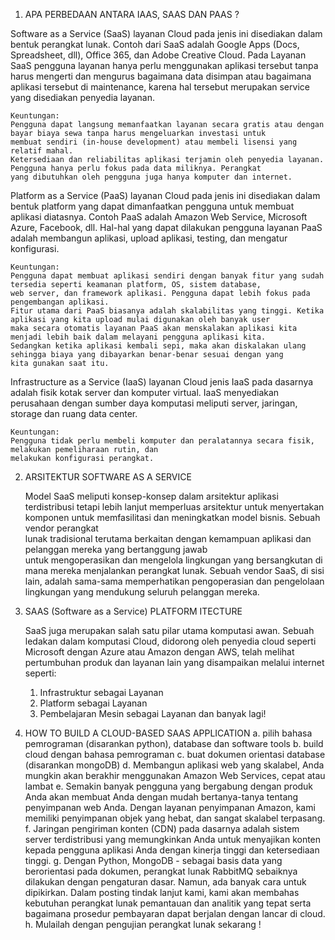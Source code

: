1. APA PERBEDAAN ANTARA IAAS, SAAS DAN PAAS ?

Software as a Service (SaaS)
	layanan Cloud pada jenis ini disediakan dalam bentuk perangkat lunak. Contoh dari SaaS adalah 
	Google Apps (Docs, Spreadsheet, dll), Office 365, dan Adobe Creative Cloud.
	Pada Layanan SaaS pengguna layanan hanya perlu menggunakan aplikasi tersebut tanpa harus mengerti dan mengurus bagaimana data 
	disimpan atau bagaimana aplikasi tersebut di maintenance, karena hal tersebut merupakan service yang disediakan penyedia layanan.

	Keuntungan:
	Pengguna dapat langsung memanfaatkan layanan secara gratis atau dengan bayar biaya sewa tanpa harus mengeluarkan investasi untuk 
	membuat sendiri (in-house development) atau membeli lisensi yang relatif mahal.
	Ketersediaan dan reliabilitas aplikasi terjamin oleh penyedia layanan. Pengguna hanya perlu fokus pada data miliknya. Perangkat
	yang dibutuhkan oleh pengguna juga hanya komputer dan internet.


Platform as a Service (PaaS)
	layanan Cloud pada jenis ini disediakan dalam bentuk platform yang dapat dimanfaatkan pengguna untuk membuat aplikasi diatasnya. 
	Contoh PaaS adalah Amazon Web Service, Microsoft Azure, Facebook, dll. Hal-hal yang dapat dilakukan pengguna layanan PaaS adalah 
	membangun aplikasi, upload aplikasi, testing, dan mengatur konfigurasi.

	Keuntungan:
	Pengguna dapat membuat aplikasi sendiri dengan banyak fitur yang sudah tersedia seperti keamanan platform, OS, sistem database, 
	web server, dan framework aplikasi. Pengguna dapat lebih fokus pada pengembangan aplikasi.
	Fitur utama dari PaaS biasanya adalah skalabilitas yang tinggi. Ketika aplikasi yang kita upload mulai digunakan oleh banyak user 
	maka secara otomatis layanan PaaS akan menskalakan aplikasi kita menjadi lebih baik dalam melayani pengguna aplikasi kita. 
	Sedangkan ketika aplikasi kembali sepi, maka akan diskalakan ulang sehingga biaya yang dibayarkan benar-benar sesuai dengan yang 
	kita gunakan saat itu.


Infrastructure as a Service (IaaS)
	layanan Cloud jenis IaaS pada dasarnya adalah fisik kotak server dan komputer virtual. 
	IaaS menyediakan perusahaan dengan sumber daya komputasi meliputi server, jaringan, storage dan ruang data center.

	Keuntungan:
	Pengguna tidak perlu membeli komputer dan peralatannya secara fisik, melakukan pemeliharaan rutin, dan 
	melakukan konfigurasi perangkat.

2. ARSITEKTUR SOFTWARE AS A SERVICE

	Model SaaS meliputi konsep-konsep dalam arsitektur aplikasi terdistribusi tetapi lebih lanjut memperluas 
	arsitektur untuk menyertakan komponen untuk memfasilitasi dan meningkatkan  model bisnis. Sebuah vendor perangkat  
	lunak tradisional terutama berkaitan dengan kemampuan aplikasi dan pelanggan mereka  yang  bertanggung jawab  
	untuk mengoperasikan dan mengelola lingkungan  yang  bersangkutan  di  mana mereka menjalankan perangkat lunak. 
	Sebuah  vendor SaaS, di sisi lain, adalah sama-sama memperhatikan pengoperasian dan pengelolaan lingkungan yang mendukung 
	seluruh pelanggan mereka.

3. SAAS (Software as a Service) PLATFORM ITECTURE

	SaaS juga merupakan salah satu pilar utama komputasi awan. Sebuah ledakan dalam komputasi Cloud, didorong oleh penyedia 
	cloud seperti Microsoft dengan Azure atau Amazon dengan AWS, telah melihat pertumbuhan produk dan layanan lain yang 
	disampaikan melalui internet seperti:

	1. Infrastruktur sebagai Layanan
	2. Platform sebagai Layanan
	3. Pembelajaran Mesin sebagai Layanan dan banyak lagi!

4. HOW TO BUILD A CLOUD-BASED SAAS APPLICATION
	a. pilih bahasa pemrograman (disarankan python), database dan software tools
	b. build cloud dengan bahasa pemrograman
	c. buat dokumen orientasi database (disarankan mongoDB)
	d. Membangun aplikasi web yang skalabel, Anda mungkin akan berakhir menggunakan Amazon Web Services, cepat atau lambat
	e. Semakin banyak pengguna yang bergabung dengan produk Anda akan membuat Anda dengan mudah bertanya-tanya tentang penyimpanan 
	web Anda. Dengan layanan penyimpanan Amazon, kami memiliki penyimpanan objek yang hebat, dan sangat skalabel terpasang.
	f. Jaringan pengiriman konten (CDN) pada dasarnya adalah sistem server terdistribusi yang memungkinkan Anda untuk menyajikan konten 		kepada pengguna aplikasi Anda dengan kinerja tinggi dan ketersediaan tinggi.
	g. Dengan Python, MongoDB - sebagai basis data yang berorientasi pada dokumen, perangkat lunak RabbitMQ sebaiknya dilakukan dengan 	pengaturan dasar. Namun, ada banyak cara untuk dipikirkan. Dalam posting tindak lanjut kami, kami akan membahas kebutuhan perangkat 	lunak pemantauan dan analitik yang tepat serta bagaimana prosedur pembayaran dapat berjalan dengan lancar di cloud.
	h. Mulailah dengan pengujian perangkat lunak sekarang !

	